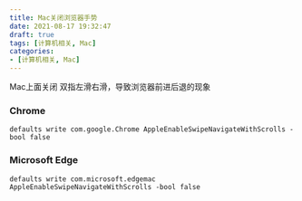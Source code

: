 ```yaml
---
title: Mac关闭浏览器手势
date: 2021-08-17 19:32:47
draft: true
tags: [计算机相关, Mac]
categories:
- [计算机相关, Mac]
---
```


Mac上面关闭 双指左滑右滑，导致浏览器前进后退的现象

### Chrome

```
defaults write com.google.Chrome AppleEnableSwipeNavigateWithScrolls -bool false
```

### Microsoft Edge

```
defaults write com.microsoft.edgemac AppleEnableSwipeNavigateWithScrolls -bool false
```








